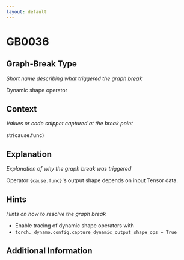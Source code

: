 ```yaml
---
layout: default
---
```

# GB0036

## Graph-Break Type
*Short name describing what triggered the graph break*

Dynamic shape operator

## Context
*Values or code snippet captured at the break point*

str(cause.func)

## Explanation
*Explanation of why the graph break was triggered*

Operator `{cause.func}`'s output shape depends on input Tensor data.

## Hints
*Hints on how to resolve the graph break*

- Enable tracing of dynamic shape operators with 
- `torch._dynamo.config.capture_dynamic_output_shape_ops = True`


## Additional Information

<!-- ADDITIONAL INFORMATION START - Add custom information below this line -->

<!-- ADDITIONAL INFORMATION END -->

